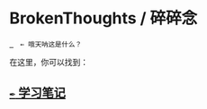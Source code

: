# BrokenThoughts / 碎碎念

[` `](https://github.com/Technic-Technology) &nbsp; `← 哦天呐这是什么？`

在这里，你可以找到：

## [`✒️` 学习笔记](notebook)
